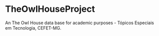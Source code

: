 # TheOwlHouseProject
An The Owl House data base for academic purposes - Tópicos Especiais em Tecnologia, CEFET-MG.

